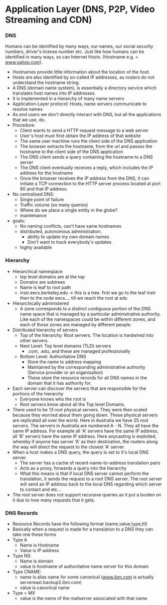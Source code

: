# Application Layer (DNS, P2P, Video Streaming and CDN)
### DNS
Humans can be identified by many ways, our names, our social security numbers, driver's license number etc. Just like how humans can be identified in many ways, so can Internet Hosts. (Hostname e.g. = www.yahoo.com). 
- Hostnames provide little information about the location of the host. 
- Hosts are also identified by so-called IP addresses, as routers do not understand the hostname string.
- A DNS (domain name system), is essentially a directory service which translates host names into IP addresses. 
- It is implemented in a hierarchy of many name servers
- Application-Layer protocol: Hosts, name servers communicate to resolve names
- As end users we don't directly interact with DNS, but all the applications that we use, do.
- Procedure:
    - Client wants to send a HTTP request message to a web server
    - User's host must first obtain the IP address of that website
    - The same user machine runs the client side of the DNS application
    - The browser extracts the hostname, from the url and passes the hostname to the client side of the DNS application
    - The DNS client sends a query containing the hostname to a DNS server
    - The DNS client eventually receives a reply, which includes the IP address for the hostname
    - Once the browser receives the IP address from the DNS, it can initiate a TCP connection to the HTTP server process located at port 80 and that IP address.
- No centralised DNS:
    - Single point of failure
    - Traffic volume (so many queries)
    - Where do we place a single entity in the globe?
    - maintenance
- goals:
    - No naming conflicts, can't have same hostnames
    - distributed, autonomous administration.
        - ability to update my own domain names
        - Don't want to track everybody's updates.
    - highly available
### Hierarchy
- Hierarchical namespace
    - top level domains are at the top
    - Domains are subtrees
    - Name is leaf to root path
    - instr.eecs.berkeley.edu -> this is a tree. first we go to the leaf instr then to the node eecs.... till we reach the root at edu
- Hierarchically administered
    - A zone corresponds to a distinct contiguous portion of the DNS name space that is managed by a particular administrative authority. Like each of the namespaces could be within different zones, and each of those zones are managed by different people.
- Distributed hierarchy of servers
    - Top of the hierarchy: Root servers. The location is hardwired into other servers.
    - Next Level: Top level domains (TLD) servers
        - .com, .edu,  and these are managed professionally
    - Bottom Level: Authoritative DNS
        - Store the name to address mapping
        - Maintained by the corresponding administrative authority (Service provider or an organisation)
        - These store the resource records for all DNS names in the domain that it has authority for.
- Each server can discover the servers that are responsible for the portions of the hierarchy
    - Everyone knows who the root is
    - Root servers know about all the Top level Domains.
- There used to be 13 root physical servers. They were then scaled because they worried about them going down. These physical servers are replicated all over the world. Here in Australia we have 25 root servers. The servers in Australia are numbered A - N. They all have the same IP address. For example all 'A' servers have the same IP address, all 'B' servers have the same IP address. Here anycasting is exploited, whereby if anyone has server 'A' as their destination, the routers along the way will direct the request to the closest 'A' server.
- When a host makes a DNS query, the query is set to it's local DNS server.
    - The server has a cache of recent-name-to-address translation pairs
    - Acts as a proxy, forwards a query into the hierarchy
    - What this means is that if local DNS server cannot perform the translation, it sends the request to a root DNS server. The root server will send an IP address back to the local DNS regarding which server to contact and etc...
- The root server does not support recursive queries as it put a burden on it due to how many requests that it gets.

### DNS Records
- Resource Records have the following format (name,value,type,ttl)
- Basically when a request is made for a translation to a DNS they can take one these forms
- Type A
    - Name is Hostname
    - Value is IP address
- Type NS: 
    - Name is domain
    - value is hostname of authoritative name server for this domain
- Type CNAME:
    - name is alias name for some canonical (www.ibm.com is actually servereast.backup2.ibm.com)
    - value  is canonical name
- Type = MX
    - value is the name of the mailserver associated with that name
